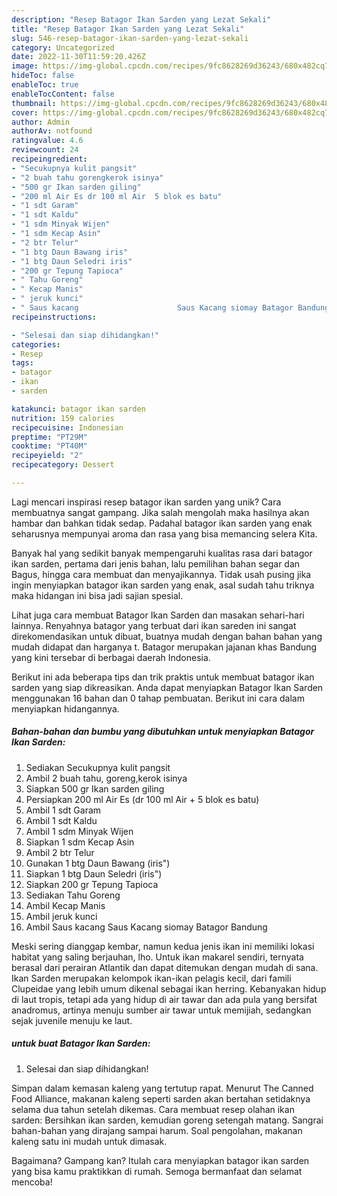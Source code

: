 ```yaml
---
description: "Resep Batagor Ikan Sarden yang Lezat Sekali"
title: "Resep Batagor Ikan Sarden yang Lezat Sekali"
slug: 546-resep-batagor-ikan-sarden-yang-lezat-sekali
category: Uncategorized
date: 2022-11-30T11:59:20.426Z
image: https://img-global.cpcdn.com/recipes/9fc8628269d36243/680x482cq70/batagor-ikan-sarden-foto-resep-utama.jpg
hideToc: false
enableToc: true
enableTocContent: false
thumbnail: https://img-global.cpcdn.com/recipes/9fc8628269d36243/680x482cq70/batagor-ikan-sarden-foto-resep-utama.jpg
cover: https://img-global.cpcdn.com/recipes/9fc8628269d36243/680x482cq70/batagor-ikan-sarden-foto-resep-utama.jpg
author: Admin
authorAv: notfound
ratingvalue: 4.6
reviewcount: 24
recipeingredient:
- "Secukupnya kulit pangsit"
- "2 buah tahu gorengkerok isinya"
- "500 gr Ikan sarden giling"
- "200 ml Air Es dr 100 ml Air  5 blok es batu"
- "1 sdt Garam"
- "1 sdt Kaldu"
- "1 sdm Minyak Wijen"
- "1 sdm Kecap Asin"
- "2 btr Telur"
- "1 btg Daun Bawang iris"
- "1 btg Daun Seledri iris"
- "200 gr Tepung Tapioca"
- " Tahu Goreng"
- " Kecap Manis"
- " jeruk kunci"
- " Saus kacang                      Saus Kacang siomay Batagor Bandung"
recipeinstructions:

- "Selesai dan siap dihidangkan!"
categories:
- Resep
tags:
- batagor
- ikan
- sarden

katakunci: batagor ikan sarden 
nutrition: 159 calories
recipecuisine: Indonesian
preptime: "PT29M"
cooktime: "PT40M"
recipeyield: "2"
recipecategory: Dessert

---
```





Lagi mencari inspirasi resep batagor ikan sarden yang unik? Cara membuatnya sangat gampang. Jika salah mengolah maka hasilnya akan hambar dan bahkan tidak sedap. Padahal batagor ikan sarden yang enak seharusnya mempunyai aroma dan rasa yang bisa memancing selera Kita.





Banyak hal yang sedikit banyak mempengaruhi kualitas rasa dari batagor ikan sarden, pertama dari jenis bahan, lalu pemilihan bahan segar dan Bagus, hingga cara membuat dan menyajikannya. Tidak usah pusing jika ingin menyiapkan batagor ikan sarden yang enak,      asal sudah tahu triknya maka hidangan ini bisa jadi sajian spesial.














Lihat juga cara membuat Batagor Ikan Sarden dan masakan sehari-hari lainnya. Renyahnya batagor yang terbuat dari ikan sareden ini sangat direkomendasikan untuk dibuat, buatnya mudah dengan bahan bahan yang mudah didapat dan harganya t. Batagor merupakan jajanan khas Bandung yang kini tersebar di berbagai daerah Indonesia.






Berikut ini ada beberapa tips dan trik praktis untuk membuat batagor ikan sarden yang siap dikreasikan. Anda dapat menyiapkan Batagor Ikan Sarden menggunakan 16 bahan dan 0 tahap pembuatan. Berikut ini cara dalam menyiapkan hidangannya.

<!--inarticleads1-->

##### Bahan-bahan dan bumbu yang dibutuhkan untuk menyiapkan Batagor Ikan Sarden:

1. Sediakan Secukupnya kulit pangsit
1. Ambil 2 buah tahu, goreng,kerok isinya
1. Siapkan 500 gr Ikan sarden giling
1. Persiapkan 200 ml Air Es (dr 100 ml Air + 5 blok es batu)
1. Ambil 1 sdt Garam
1. Ambil 1 sdt Kaldu
1. Ambil 1 sdm Minyak Wijen
1. Siapkan 1 sdm Kecap Asin
1. Ambil 2 btr Telur
1. Gunakan 1 btg Daun Bawang (iris&#34;)
1. Siapkan 1 btg Daun Seledri (iris&#34;)
1. Siapkan 200 gr Tepung Tapioca
1. Sediakan  Tahu Goreng
1. Ambil  Kecap Manis
1. Ambil  jeruk kunci
1. Ambil  Saus kacang                      Saus Kacang siomay Batagor Bandung


Meski sering dianggap kembar, namun kedua jenis ikan ini memiliki lokasi habitat yang saling berjauhan, lho. Untuk ikan makarel sendiri, ternyata berasal dari perairan Atlantik dan dapat ditemukan dengan mudah di sana. Ikan Sarden merupakan kelompok ikan-ikan pelagis kecil, dari famili Clupeidae yang lebih umum dikenal sebagai ikan herring. Kebanyakan hidup di laut tropis, tetapi ada yang hidup di air tawar dan ada pula yang bersifat anadromus, artinya menuju sumber air tawar untuk memijiah, sedangkan sejak juvenile menuju ke laut. 

<!--inarticleads2-->

#####  untuk buat Batagor Ikan Sarden:


1. Selesai dan siap dihidangkan!

Simpan dalam kemasan kaleng yang tertutup rapat. Menurut The Canned Food Alliance, makanan kaleng seperti sarden akan bertahan setidaknya selama dua tahun setelah dikemas. Cara membuat resep olahan ikan sarden: Bersihkan ikan sarden, kemudian goreng setengah matang. Sangrai bahan-bahan yang dirajang sampai harum. Soal pengolahan, makanan kaleng satu ini mudah untuk dimasak. 

Bagaimana? Gampang kan? Itulah cara menyiapkan batagor ikan sarden yang bisa kamu praktikkan di rumah. Semoga bermanfaat dan selamat mencoba!

